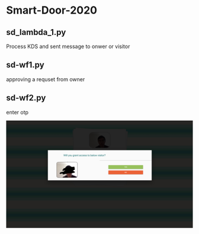 # Smart-Door-2020
## sd_lambda_1.py 
Process KDS and sent message to onwer or visitor

## sd-wf1.py
approving a requset from owner

## sd-wf2.py
enter otp

![Unknown visitor request](request.png)
